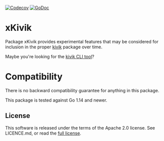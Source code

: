 [![Codecov](https://img.shields.io/codecov/c/github/go-kivik/xkivik.svg?style=flat)](https://codecov.io/gh/go-kivik/xkivik) [![GoDoc](https://godoc.org/github.com/go-kivik/xkivik?status.svg)](https://pkg.go.dev/github.com/go-kivik/xkivik/v4)

# xKivik

Package xKivik provides experimental features that may be considered for
inclusion in the proper [kivik](http://github.com/go-kivik/kivik) package over
time.

Maybe you're looking for the [kivik CLI tool](cmd/kivik/README.md)?

# Compatibility

There is no backward compatibility guarantee for anything in this package.

This package is tested against Go 1.14 and newer.


## License

This software is released under the terms of the Apache 2.0 license. See
LICENCE.md, or read the [full license](http://www.apache.org/licenses/LICENSE-2.0).
